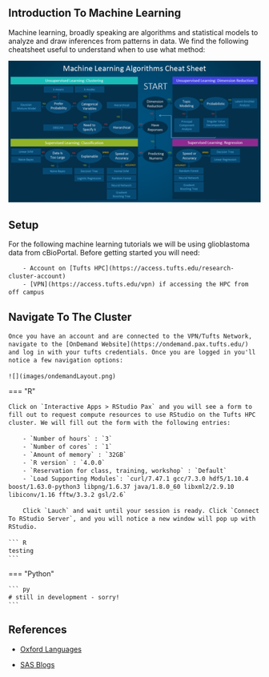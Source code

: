 ## Introduction To Machine Learning

Machine learning, broadly speaking are algorithms and statistical models to analyze and draw inferences from patterns in data. We find the following cheatsheet useful to understand when to use what method:

![](images/machine-learning-cheatsheet.png)

## Setup 

For the following machine learning tutorials we will be using glioblastoma data from cBioPortal.
Before getting started you will need:

        - Account on [Tufts HPC](https://access.tufts.edu/research-cluster-account)
        - [VPN](https://access.tufts.edu/vpn) if accessing the HPC from off campus

## Navigate To The Cluster

    Once you have an account and are connected to the VPN/Tufts Network, navigate to the [OnDemand Website](https://ondemand.pax.tufts.edu/) and log in with your tufts credentials. Once you are logged in you'll notice a few navigation options:

    ![](images/ondemandLayout.png)

=== "R"

    Click on `Interactive Apps > RStudio Pax` and you will see a form to fill out to request compute resources to use RStudio on the Tufts HPC cluster. We will fill out the form with the following entries:

        - `Number of hours` : `3`
        - `Number of cores` : `1`
        - `Amount of memory` : `32GB`
        - `R version` : `4.0.0`
        - `Reservation for class, training, workshop` : `Default`
        - `Load Supporting Modules`: `curl/7.47.1 gcc/7.3.0 hdf5/1.10.4 boost/1.63.0-python3 libpng/1.6.37 java/1.8.0_60 libxml2/2.9.10 libiconv/1.16 fftw/3.3.2 gsl/2.6`

        Click `Lauch` and wait until your session is ready. Click `Connect To RStudio Server`, and you will notice a new window will pop up with RStudio.
        
    ``` R
    testing
    ```

=== "Python"

    ``` py
    # still in development - sorry!
    ```


## References 

- [Oxford Languages](https://www.google.com/url?sa=t&rct=j&q=&esrc=s&source=web&cd=&ved=2ahUKEwjQnZbc2On5AhVuEVkFHY1QBMEQvecEegQIBRAE&url=https%3A%2F%2Flanguages.oup.com%2Fgoogle-dictionary-en&usg=AOvVaw3kNBXVjbAIAFeyFQVCJmJF)

- [SAS Blogs](https://blogs.sas.com/content/subconsciousmusings/2020/12/09/machine-learning-algorithm-use/)
